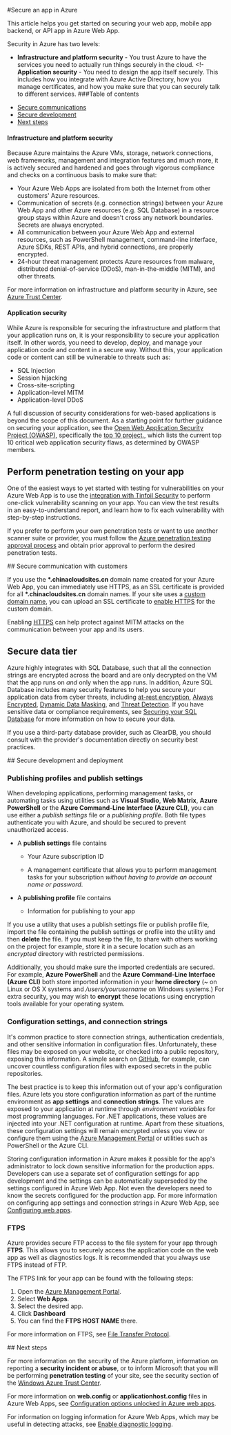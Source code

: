 <properties
	pageTitle="Secure an app in Azure Web App"
	description="Learn how to secure a web app, mobile app backend, or API app in Azure Web App."
	services="app-service"
	documentationCenter=""
	authors="cephalin"
	manager="wpickett"
	editor=""/>

<tags
	ms.service="app-service"
	ms.date="01/12/2016"
	wacn.date=""/>


#Secure an app in Azure

This article helps you get started on securing your web app, mobile app backend, or API app in Azure Web App. 

Security in Azure has two levels: 

- **Infrastructure and platform security** - You trust Azure to have the services you need to actually run things securely in the cloud.
<!- **Application security** - You need to design the app itself securely. This includes how you integrate with Azure Active Directory, how you manage certificates, and how you make sure that you can securely talk to different services.
###Table of contents

* [Secure communications](#https)
* [Secure development](#develop)
* [Next steps](#next)

#### Infrastructure and platform security
Because Azure maintains the Azure VMs, storage, network connections, web frameworks, management and integration features and much more, it is actively secured and hardened and goes 
through vigorous compliance and checks on a continuous basis to make sure that:

- Your Azure Web Apps are isolated from both the Internet from other customers' Azure resources.
- Communication of secrets (e.g. connection strings) between your Azure Web App and other Azure resources (e.g. SQL Database) in a resource group stays within Azure and doesn't cross any network boundaries. Secrets are 
always encrypted.
- All communication between your Azure Web App and external resources, such as PowerShell management, command-line interface, Azure SDKs, REST APIs, and hybrid connections, are properly encrypted.
- 24-hour threat management protects Azure resources from malware, distributed denial-of-service (DDoS), man-in-the-middle (MITM), and other threats. 

For more information on infrastructure and platform security in Azure, see [Azure Trust Center](/support/trust-center/security/).

#### Application security

While Azure is responsible for securing the infrastructure and platform that your application runs on, it is your responsibility to secure your application itself. In other words, you need to develop, deploy, and manage your
application code and content in a secure way. Without this, your application code or content can still be vulnerable to threats such as:

- SQL Injection
- Session hijacking
- Cross-site-scripting
- Application-level MITM
- Application-level DDoS

A full discussion of security considerations for web-based applications is beyond the scope of this document. As a starting point for further guidance on securing your application,
see the [Open Web Application Security Project (OWASP)](https://www.owasp.org/index.php/Main_Page), specifically the [top 10 project.](https://www.owasp.org/index.php/Category:OWASP_Top_Ten_Project), 
which lists the current top 10 critical web application security flaws, as determined by OWASP members.

## Perform penetration testing on your app

One of the easiest ways to yet started with testing for vulnerabilities on your Azure Web App is to use the [integration with Tinfoil Security](/blog/web-vulnerability-scanning-for-azure-app-service-powered-by-tinfoil-security/)
to perform one-click vulnerability scanning on your app. You can view the test results in an easy-to-understand report, and learn how to fix each vulnerability with step-by-step instructions.

If you prefer to perform your own penetration tests or want to use another scanner suite or provider, you must follow the [Azure penetration testing approval process](https://security-forms.azure.com/penetration-testing/terms) and 
obtain prior approval to perform the desired penetration tests.

##<a name="https"></a> Secure communication with customers

If you use the **\*.chinacloudsites.cn** domain name created for your Azure Web App, you can immediately use HTTPS, as an SSL certificate is provided for all **\*.chinacloudsites.cn** domain names. If your site uses a [custom domain name](/documentation/articles/web-sites-custom-domain-name), you can upload an SSL certificate to [enable HTTPS](/documentation/articles/web-sites-configure-ssl-certificate) for the custom domain.

Enabling [HTTPS](https://en.wikipedia.org/wiki/HTTPS) can help protect against MITM attacks on the communication between your app and its users.

## Secure data tier

Azure highly integrates with SQL Database, such that all the connection strings are encrypted across the board and are only decrypted on the VM that the app runs on *and* only when the app runs. 
In addition, Azure SQL Database includes many security features to help you secure your application data from cyber threats, including 
[at-rest encryption](https://msdn.microsoft.com/zh-cn/library/dn948096.aspx), [Always Encrypted](https://msdn.microsoft.com/zh-cn/library/mt163865.aspx),
[Dynamic Data Masking](/documentation/articles/sql-database-dynamic-data-masking-get-started), and [Threat Detection](/documentation/articles/sql-database-threat-detection-get-started). 
If you have sensitive data or compliance requirements, see [Securing your SQL Database](/documentation/articles/sql-database-security) for more information on how to secure 
your data.

If you use a third-party database provider, such as ClearDB, you should consult with the provider's documentation directly on security best practices.  

##<a name="develop"></a> Secure development and deployment

### Publishing profiles and publish settings

When developing applications, performing management tasks, or automating tasks using utilities such as **Visual Studio**, **Web Matrix**, **Azure PowerShell** or the **Azure Command-Line Interface (Azure CLI)**, you can use either 
a *publish settings* file or a *publishing profile*. Both file types authenticate you with Azure, and should be secured to prevent unauthorized access.

* A **publish settings** file contains

	* Your Azure subscription ID

	* A management certificate that allows you to perform management tasks for your subscription *without having to provide an account name or password*.

* A **publishing profile** file contains

	* Information for publishing to your app

If you use a utility that uses a publish settings file or publish profile file, import the file containing the publish settings or profile into the utility and then **delete** the file. If you must keep the file, to share with 
others working on the project for example, store it in a secure location such as an *encrypted* directory with restricted permissions.

Additionally, you should make sure the imported credentials are secured. For example, **Azure PowerShell** and the **Azure Command-Line Interface (Azure CLI)** both store imported information in your **home directory** 
(*~* on Linux or OS X systems and */users/yourusername* on Windows systems.) For extra security, you may wish to **encrypt** these locations using encryption tools available for your operating system.

### Configuration settings, and connection strings
It's common practice to store connection strings, authentication credentials, and other sensitive information in configuration files. Unfortunately, these files may be exposed on your website, or checked into a public repository, 
exposing this information. A simple search on [GitHub](https://github.com), for example, can uncover countless configuration files with exposed secrets in the public repositories.

The best practice is to keep this information out of your app's configuration files. Azure lets you store configuration information as part of the runtime environment as **app settings** and **connection strings**. The values 
are exposed to your application at runtime through *environment variables* for most programming languages. For .NET applications, these values are injected into your .NET configuration at runtime. Apart from these situations, these
configuration settings will remain encrypted unless you view or configure them using the [Azure Management Portal](http://manage.windowsazure.cn) or utilities such as PowerShell or the Azure CLI. 

Storing configuration information in Azure makes it possible for the app's administrator to lock down sensitive information for the production apps. Developers can use a separate set of configuration settings
for app development and the settings can be automatically superseded by the settings configured in Azure Web App. Not even the developers need to know the secrets configured for the production app. For more information on 
configuring app settings and connection strings in Azure Web App, see [Configuring web apps](/documentation/articles/web-sites-configure).

<!-- be to customize -->
### FTPS

Azure provides secure FTP access to the file system for your app through **FTPS**. This allows you to securely access the application code on the web app as well as diagnostics logs. It is recommended that you
always use FTPS instead of FTP. 

The FTPS link for your app can be found with the following steps:

1. Open the [Azure Management Portal](http://manage.windowsazure.cn).
2. Select **Web Apps**.
4. Select the desired app.
5. Click **Dashboard**
6. You can find the **FTPS HOST NAME** there.

For more information on FTPS, see [File Transfer Protocol](http://en.wikipedia.org/wiki/File_Transfer_Protocol).

##<a name="next"></a> Next steps

For more information on the security of the Azure platform, information on reporting a **security incident or abuse**, or to inform Microsoft that you will be performing **penetration testing** of your site, see the security section of the [Windows Azure Trust Center](/support/trust-center/security/).

For more information on **web.config** or **applicationhost.config** files in Azure Web Apps, see [Configuration options unlocked in Azure web apps](/blog/2014/01/28/more-to-explore-configuration-options-unlocked-in-windows-azure-web-sites/).

For information on logging information for Azure Web Apps, which may be useful in detecting attacks, see [Enable diagnostic logging](/documentation/articles/web-sites-enable-diagnostic-log).
